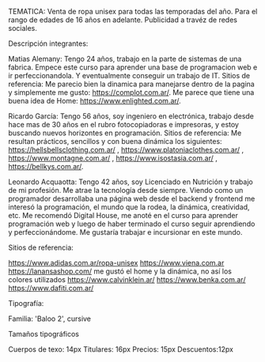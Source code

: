 TEMATICA: Venta de ropa unisex para todas las temporadas del año. Para el rango de edades de 16 años en adelante. Publicidad a travéz de redes sociales.

Descripción integrantes:

Matias Alemany: Tengo 24 años, trabajo en la parte de sistemas de una fabrica. Empece este curso para aprender una base de programacion web e ir perfeccionandola. Y eventualmente conseguir un trabajo de IT. 
    Sitios de referencia:
    Me parecio bien la dinamica para manejarse dentro de la pagina y simplemente me gusto: https://complot.com.ar/.
    Me parece que tiene una buena idea de Home: https://www.enlighted.com.ar/.

Ricardo García: Tengo 56 años, soy ingeniero en electrónica, trabajo desde hace mas de 30 años en el rubro fotocopiadoras e impresoras, y estoy buscando nuevos horizontes en programación.
    Sitios de referencia: 
    Me resultan prácticos, sencillos y con buena dinámica los siguientes: https://hellsbellsclothing.com.ar/ , https://www.platoniaclothes.com.ar/  , https://www.montagne.com.ar/  , https://www.isostasia.com.ar/ , https://bellkys.com.ar/.

    
Leonardo Acquaotta: Tengo 42 años, soy Licenciado en Nutrición y trabajo de mi profesión. Me atrae la tecnología desde siempre. Viendo como un programador desarrollaba una página web desde el backend y frontend me interesó la programación, el mundo que la rodea, la dinámica, creatividad, etc. Me recomendó Digital House, me anoté en el curso para aprender programación web y luego de haber terminado el curso seguir aprendiendo y perfeccionándome. Me gustaría trabajar e incursionar en este mundo.

Sitios de referencia:

https://www.adidas.com.ar/ropa-unisex
https://www.viena.com.ar
https://lanansashop.com/  me gustó el home y la dinámica, no así los colores utilizados
https://www.calvinklein.ar/
https://www.benka.com.ar/
https://www.dafiti.com.ar/


Tipografía: 

Familia: 'Baloo 2', cursive

Tamaños tipográficos

Cuerpos de texo: 14px
Titulares: 16px
Precios: 15px
Descuentos:12px





















